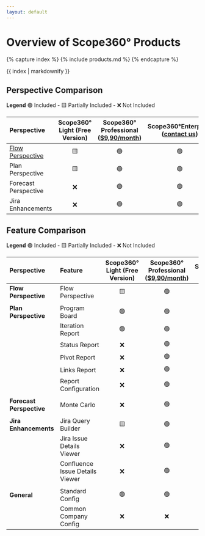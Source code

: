 ```yaml
---
layout: default
---
```

# Overview of Scope360° Products

{% capture index %}
{% include products.md %}
{% endcapture %}

{{ index | markdownify }}

## Perspective Comparison

**Legend** 🟢 Included - 🟨 Partially Included - ❌ Not Included

| Perspective | Scope360° Light (Free Version) | Scope360° Professional ([$9,90/month](/getstarted)) | Scope360°Enterprise ([contact us](mailto:info@scope360.se)) |
| :---- | :----: | :----: | :----: |
| [Flow Perspective](/perspectives/flow.html) | 🟨 | 🟢 | 🟢 |
| Plan Perspective | 🟨 | 🟢 | 🟢 |
| Forecast Perspective | ❌ | 🟢 | 🟢 |
| Jira Enhancements | ❌ | 🟢 | 🟢 |

## Feature Comparison

**Legend** 🟢 Included - 🟨 Partially Included - ❌ Not Included

| Perspective | Feature | Scope360° Light (Free Version) | Scope360° Professional ([$9,90/month](/getstarted)) | Scope360°Enterprise ([contact us](mailto:info@scope360.se)) |
| :---- | :---- |:----: | :----: | :----: |
| **Flow Perspective** | Flow Perspective | 🟨 | 🟢 | 🟢 |
|  | | | | |
| **Plan Perspective** | Program Board | 🟢 | 🟢 | 🟢 |
| | Iteration Report | 🟢 | 🟢 | 🟢 |
| | Status Report | ❌ | 🟢 | 🟢 |
| | Pivot Report | ❌ | 🟢 | 🟢 |
| | Links Report | ❌ | 🟢 | 🟢 |
| | Report Configuration | ❌ | 🟢 | 🟢 |
|  | | | | |
| **Forecast Perspective** | Monte Carlo | ❌ | 🟢 | 🟢 |
|  | | | | |
| **Jira Enhancements** | Jira Query Builder | 🟨 | 🟢 | 🟢 |
| | Jira Issue Details Viewer | ❌ | 🟢 | 🟢 |
| | Confluence Issue Details Viewer | ❌ | 🟢 | 🟢 |
|  | | | | |
| **General** | Standard Config | 🟢 | 🟢 | ❌ |
| | Common Company Config | ❌ | ❌ | 🟢 |
